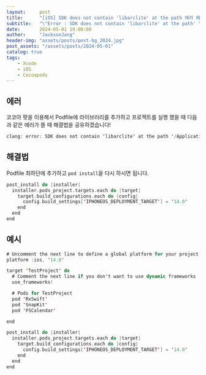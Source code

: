 ```yaml
---
layout:     post
title:      "[iOS] SDK does not contain 'libarclite' at the path 에러 해결법"
subtitle:   "\"Error : SDK does not contain 'libarclite' at the path' \""
date:       2024-05-01 19:00:00
author:     "JacksonJang"
header-img: "assets/posts/post-bg_2024.jpg"
post_assets: "/assets/posts/2024-05-01"
catalog: true
tags:
    - Xcode
    - iOS
    - Cocoapods
---
```


## 에러
코코아 팟을 이용해서 Podfile에 라이브러리를 추가하고 프로젝트를 실행 했을 때 다음과 같은 에러가 뜰 때 해결법을 공유하겠습니다!

```swift
clang: error: SDK does not contain 'libarclite' at the path '/Applications/Xcode.app/Contents/Developer/Toolchains/XcodeDefault.xctoolchain/usr/lib/arc/libarclite_iphoneos.a'; try increasing the minimum deployment target
```

## 해결법
Podfile 최하단에 추가하고 `pod install`을 다시 하시면 됩니다.

```swift
post_install do |installer|
  installer.pods_project.targets.each do |target|
    target.build_configurations.each do |config|
      config.build_settings['IPHONEOS_DEPLOYMENT_TARGET'] = '14.0'
    end
  end
end
```

## 예시
```swift
# Uncomment the next line to define a global platform for your project
platform :ios, '14.0'

target 'TestProject' do
  # Comment the next line if you don't want to use dynamic frameworks
  use_frameworks!

  # Pods for TestProject
  pod 'RxSwift'
  pod 'SnapKit'
  pod 'FSCalendar'

end

post_install do |installer|
  installer.pods_project.targets.each do |target|
    target.build_configurations.each do |config|
      config.build_settings['IPHONEOS_DEPLOYMENT_TARGET'] = '14.0'
    end
  end
end
```